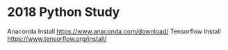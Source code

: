 # 2018 Python Study

Anaconda Install https://www.anaconda.com/download/
Tensorflow Install https://www.tensorflow.org/install/
